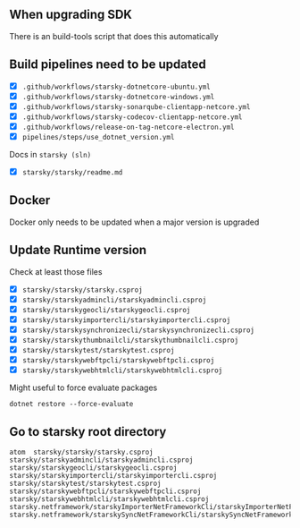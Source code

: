 

## When upgrading SDK

There is an build-tools script that does this automatically 

## Build pipelines need to be updated

 - [x] `.github/workflows/starsky-dotnetcore-ubuntu.yml`
 - [x] `.github/workflows/starsky-dotnetcore-windows.yml `
 - [x] `.github/workflows/starsky-sonarqube-clientapp-netcore.yml`
 - [x] `.github/workflows/starsky-codecov-clientapp-netcore.yml`
 - [x] `.github/workflows/release-on-tag-netcore-electron.yml`
 - [x] `pipelines/steps/use_dotnet_version.yml`

Docs in `starsky (sln)`
 - [x] `starsky/starsky/readme.md`

## Docker
Docker only needs to be updated when a major version is upgraded

## Update Runtime version
Check at least those files

 - [x] `starsky/starsky/starsky.csproj`
 - [x] `starsky/starskyadmincli/starskyadmincli.csproj`
 - [x] `starsky/starskygeocli/starskygeocli.csproj`
 - [x] `starsky/starskyimportercli/starskyimportercli.csproj`
 - [x] `starsky/starskysynchronizecli/starskysynchronizecli.csproj`
 - [x] `starsky/starskythumbnailcli/starskythumbnailcli.csproj`
 - [x] `starsky/starskytest/starskytest.csproj`
 - [x] `starsky/starskywebftpcli/starskywebftpcli.csproj`
 - [x] `starsky/starskywebhtmlcli/starskywebhtmlcli.csproj`

Might useful to force evaluate packages
```
dotnet restore --force-evaluate
```


## Go to starsky root directory
```
atom  starsky/starsky/starsky.csproj starsky/starskyadmincli/starskyadmincli.csproj starsky/starskygeocli/starskygeocli.csproj starsky/starskyimportercli/starskyimportercli.csproj starsky/starskytest/starskytest.csproj starsky/starskywebftpcli/starskywebftpcli.csproj starsky/starskywebhtmlcli/starskywebhtmlcli.csproj starsky.netframework/starskyImporterNetFrameworkCli/starskyImporterNetFrameworkCli.csproj starsky.netframework/starskySyncNetFrameworkCli/starskySyncNetFrameworkCli.csproj
```
